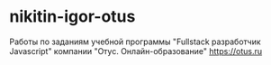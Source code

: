 # nikitin-igor-otus
Работы по заданиям учебной программы "Fullstack разработчик Javascript" компании "Отус. Онлайн-образование" https://otus.ru
